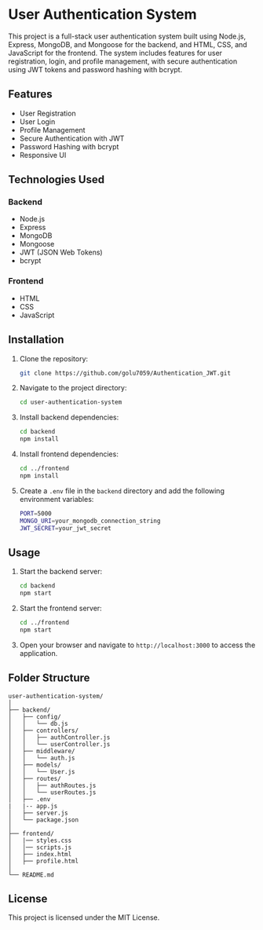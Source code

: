 
# User Authentication System

This project is a full-stack user authentication system built using Node.js, Express, MongoDB, and Mongoose for the backend, and HTML, CSS, and JavaScript for the frontend. The system includes features for user registration, login, and profile management, with secure authentication using JWT tokens and password hashing with bcrypt.

## Features

- User Registration
- User Login
- Profile Management
- Secure Authentication with JWT
- Password Hashing with bcrypt
- Responsive UI

## Technologies Used

### Backend
- Node.js
- Express
- MongoDB
- Mongoose
- JWT (JSON Web Tokens)
- bcrypt

### Frontend
- HTML
- CSS
- JavaScript

## Installation

1. Clone the repository:
    ```sh
    git clone https://github.com/golu7059/Authentication_JWT.git
    ```

2. Navigate to the project directory:
    ```sh
    cd user-authentication-system
    ```

3. Install backend dependencies:
    ```sh
    cd backend
    npm install
    ```

4. Install frontend dependencies:
    ```sh
    cd ../frontend
    npm install
    ```

5. Create a `.env` file in the `backend` directory and add the following environment variables:
    ```sh
    PORT=5000
    MONGO_URI=your_mongodb_connection_string
    JWT_SECRET=your_jwt_secret
    ```

## Usage

1. Start the backend server:
    ```sh
    cd backend
    npm start
    ```

2. Start the frontend server:
    ```sh
    cd ../frontend
    npm start
    ```

3. Open your browser and navigate to `http://localhost:3000` to access the application.

## Folder Structure

```plaintext
user-authentication-system/
│
├── backend/
│   ├── config/
│   │   └── db.js
│   ├── controllers/
│   │   ├── authController.js
│   │   └── userController.js
│   ├── middleware/
│   │   └── auth.js
│   ├── models/
│   │   └── User.js
│   ├── routes/
│   │   ├── authRoutes.js
│   │   └── userRoutes.js
│   ├── .env
|   |-- app.js
│   ├── server.js
│   └── package.json
│
├── frontend/
│   |── styles.css
│   │── scripts.js
│   ├── index.html
│   ├── profile.html  
│
└── README.md
```

## License

This project is licensed under the MIT License.

